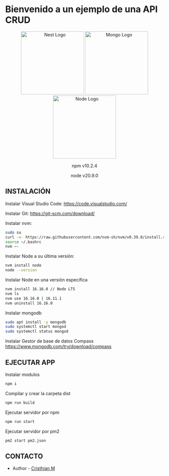 <h1>Bienvenido a un ejemplo de una API CRUD</h1>

<p align="center">
  <a href="http://nestjs.com/" target="_blank"><img src="https://nestjs.com/img/logo-small.svg" width="200" alt="Nest Logo" /></a>
  <a href="https://www.mongodb.com/try/download/community-kubernetes-operator" target="_blank"><img src="https://www.pngall.com/wp-content/uploads/13/Mongodb-PNG-Image-HD.png" width="200" alt="Mongo Logo" /></a>
  <a href="https://nodejs.org/en" target="_blank"><img src="https://upload.wikimedia.org/wikipedia/commons/thumb/d/d9/Node.js_logo.svg/590px-Node.js_logo.svg.png" width="200" alt="Node Logo" /></a>
</p>

<p align="center">npm v10.2.4</p>
<p align="center">node v20.9.0</p>


## INSTALACIÓN

Instalar Visual Studio Code:
<a href="https://code.visualstudio.com/" target="_blank">https://code.visualstudio.com/</a>

Instalar Git:
<a href="https://git-scm.com/download/" target="_blank">https://git-scm.com/download/</a>

Instalar nvm:
```bash
sudo su
curl -o- https://raw.githubusercontent.com/nvm-sh/nvm/v0.39.0/install.sh | bash
source ~/.bashrc
nvm –-
```

Instalar Node a su última versión:
```bash
nvm install node
node --version
```

Instalar Node en una versión especifica
```bash
nvm install 16.16.0 // Node LTS
nvm ls
nvm use 16.16.0 | 16.11.1
nvm uninstall 16.16.0
```

Instalar mongodb
```bash
sudo apt install -y mongodb
sudo systemctl start mongod
sudo systemctl status mongod
```

Instalar Gestor de base de datos Compass
<a href="https://www.mongodb.com/try/download/compass" target="_blank">https://www.mongodb.com/try/download/compass</a>


## EJECUTAR APP

Instalar modulos
```bash
npm i
```

Compilar y crear la carpeta dist
```bash
npm run build
```

Ejecutar servidor por npm
```bash
npm run start
```

Ejecutar servidor por pm2
```bash
pm2 start pm2.json
```


## CONTACTO

- Author - [Cristhian M](https://google.com)